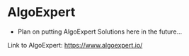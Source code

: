 # AlgoExpert

- Plan on putting AlgoExpert Solutions here in the future...

Link to AlgoExpert: https://www.algoexpert.io/
